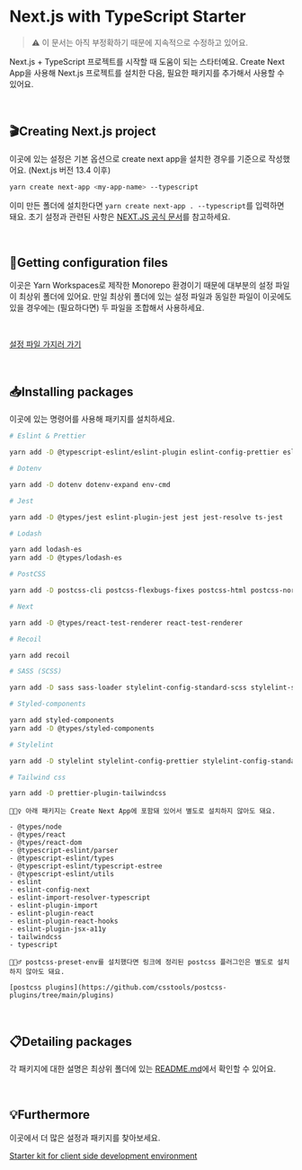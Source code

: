 # Next.js with TypeScript Starter

> ⚠️ 이 문서는 아직 부정확하기 때문에 지속적으로 수정하고 있어요.

Next.js + TypeScript 프로젝트를 시작할 때 도움이 되는 스타터예요. Create Next App을 사용해 Next.js 프로젝트를 설치한 다음, 필요한 패키지를 추가해서 사용할 수 있어요.

<br>

## 🎬Creating Next.js project

이곳에 있는 설정은 기본 옵션으로 create next app을 설치한 경우를 기준으로 작성했어요. (Next.js 버전 13.4 이후)

```bash
yarn create next-app <my-app-name> --typescript
```

이미 만든 폴더에 설치한다면 `yarn create next-app . --typescript`를 입력하면 돼요. 초기 설정과 관련된 사항은 [NEXT.JS 공식 문서](https://nextjs.org/docs/api-reference/create-next-app)를 참고하세요.

<br>

## 🛒Getting configuration files

이곳은 Yarn Workspaces로 제작한 Monorepo 환경이기 때문에 대부분의 설정 파일이 최상위 폴더에 있어요. 만일 최상위 폴더에 있는 설정 파일과 동일한 파일이 이곳에도 있을 경우에는 (필요하다면) 두 파일을 조합해서 사용하세요.

<br>

[설정 파일 가지러 가기](https://github.com/biniruu/starter-kit-frontend)

<br>

## 📥Installing packages

이곳에 있는 명령어를 사용해 패키지를 설치하세요.

```bash
# Eslint & Prettier

yarn add -D @typescript-eslint/eslint-plugin eslint-config-prettier eslint-plugin-prettier prettier

# Dotenv

yarn add -D dotenv dotenv-expand env-cmd

# Jest

yarn add -D @types/jest eslint-plugin-jest jest jest-resolve ts-jest

# Lodash

yarn add lodash-es
yarn add -D @types/lodash-es

# PostCSS

yarn add -D postcss-cli postcss-flexbugs-fixes postcss-html postcss-normalize postcss-preset-env postcss-syntax postcss-url

# Next

yarn add -D @types/react-test-renderer react-test-renderer

# Recoil

yarn add recoil

# SASS (SCSS)

yarn add -D sass sass-loader stylelint-config-standard-scss stylelint-scss source-map-loader

# Styled-components

yarn add styled-components
yarn add -D @types/styled-components

# Stylelint

yarn add -D stylelint stylelint-config-prettier stylelint-config-standard stylelint-order

# Tailwind css

yarn add -D prettier-plugin-tailwindcss
```

```text
💁🏻‍♀️ 아래 패키지는 Create Next App에 포함돼 있어서 별도로 설치하지 않아도 돼요.

- @types/node
- @types/react
- @types/react-dom
- @typescript-eslint/parser
- @typescript-eslint/types
- @typescript-eslint/typescript-estree
- @typescript-eslint/utils
- eslint
- eslint-config-next
- eslint-import-resolver-typescript
- eslint-plugin-import
- eslint-plugin-react
- eslint-plugin-react-hooks
- eslint-plugin-jsx-a11y
- tailwindcss
- typescript
```

```text
💁🏻‍♂️ postcss-preset-env를 설치했다면 링크에 정리된 postcss 플러그인은 별도로 설치하지 않아도 돼요.

[postcss plugins](https://github.com/csstools/postcss-plugins/tree/main/plugins)
```

<br>

## 📋Detailing packages

각 패키지에 대한 설명은 최상위 폴더에 있는 [README.md](https://github.com/biniruu/starter-kit-frontend#detailing-packages)에서 확인할 수 있어요.

<br>

## 💡Furthermore

이곳에서 더 많은 설정과 패키지를 찾아보세요.

[Starter kit for client side development environment](https://github.com/biniruu/starter-kit-frontend)
